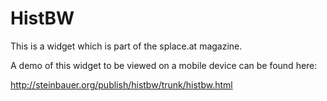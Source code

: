 # HistBW

This is a widget which is part of the splace.at magazine.

A demo of this widget to be viewed on a mobile device can be found here:

http://steinbauer.org/publish/histbw/trunk/histbw.html
